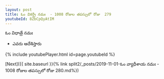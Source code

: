 ```yaml
---
layout: post
title: ఓం వికర్త్రే నమః  - 1008 రోజుల తపస్సులో రోజు  279
youtubeId: 8ZbCpQyAtIM
---
```

 
 
 ఓం విధాత్రే నమః  
 
 -  ఎవరు ఆదేశిస్తారు 
 
  
 
  
 
 
 
 
 
 


{% include youtubePlayer.html id=page.youtubeId %}
 
[Next]({{ site.baseurl }}{% link  split2/_posts/2019-11-01-ఓం వ్యాధీశాయ నమః  - 1008 రోజుల తపస్సులో రోజు  280.md%})
 
